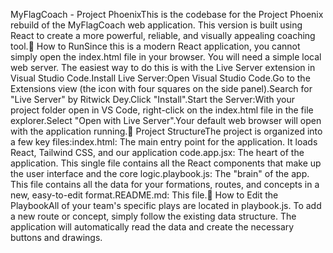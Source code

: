 MyFlagCoach - Project PhoenixThis is the codebase for the Project Phoenix rebuild of the MyFlagCoach web application. This version is built using React to create a more powerful, reliable, and visually appealing coaching tool.🚀 How to RunSince this is a modern React application, you cannot simply open the index.html file in your browser. You will need a simple local web server. The easiest way to do this is with the Live Server extension in Visual Studio Code.Install Live Server:Open Visual Studio Code.Go to the Extensions view (the icon with four squares on the side panel).Search for "Live Server" by Ritwick Dey.Click "Install".Start the Server:With your project folder open in VS Code, right-click on the index.html file in the file explorer.Select "Open with Live Server".Your default web browser will open with the application running.📂 Project StructureThe project is organized into a few key files:index.html: The main entry point for the application. It loads React, Tailwind CSS, and our application code.app.jsx: The heart of the application. This single file contains all the React components that make up the user interface and the core logic.playbook.js: The "brain" of the app. This file contains all the data for your formations, routes, and concepts in a new, easy-to-edit format.README.md: This file.🧠 How to Edit the PlaybookAll of your team's specific plays are located in playbook.js. To add a new route or concept, simply follow the existing data structure. The application will automatically read the data and create the necessary buttons and drawings.